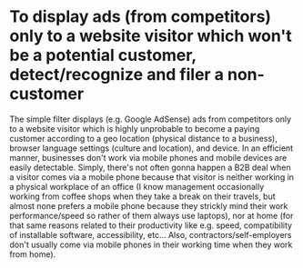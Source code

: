 # To display ads (from competitors) only to a website visitor which won't be a potential customer, detect/recognize and filer a non-customer
The simple filter displays (e.g. Google AdSense) ads from competitors only to a website visitor which is highly unprobable to become a paying customer according to a geo location (physical distance to a business), browser language settings (culture and location), and device. In an efficient manner, businesses don't work via mobile phones and mobile devices are easily detectable. Simply, there's not often gonna happen a B2B deal when a visitor comes via a mobile phone because that visitor is neither working in a physical workplace of an office (I know management occasionally working from coffee shops when they take a break on their travels, but almost none prefers a mobile phone because they strickly mind their work performance/speed so rather of them always use laptops), nor at home (for that same reasons related to their productivity like e.g. speed, compatibility of installable software, accessibility, etc... Also, contractors/self-employers don't usually come via mobile phones in their working time when they work from home).
